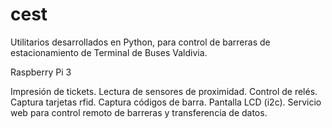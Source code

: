 # cest

Utilitarios desarrollados en Python, para control de barreras de estacionamiento de Terminal de Buses Valdivia.

Raspberry Pi 3

Impresión de tickets.
Lectura de sensores de proximidad.
Control de relés.
Captura tarjetas rfid.
Captura códigos de barra.
Pantalla LCD (i2c).
Servicio web para control remoto de barreras y transferencia de datos.
